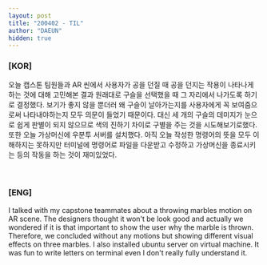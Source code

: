 ```yaml
---
layout: post
title: "200402 - TIL"
author: "DAEUN"
hidden: true
---
```


### [KOR]
오늘 캡스톤 팀원들과 AR 씬에서 사용자가 공을 던질 때 공을 던지는 작용이 나타나게 하는 것에 대해 고민해본 결과 원래대로 구슬을 선택했을 때 그 자리에서 나가도록 하기로 결정했다. 보기가 좋지 않을 뿐더러 왜 구슬이 날아가는지를 사용자에게 꼭 보여줌으로써 나타내야하는지 모두 의문이 들었기 때문이다. 대신 세 개의 구슬의 데미지가 눈으로 쉽게 판별이 되지 않으므로 색의 진하기 차이로 구별을 주는 것을 시도해보기로했다. 또한 오늘 가상머신에 우분투 서버를 설치했다. 아직 오늘 작성한 명령어의 뜻을 모두 이해하지는 못하지만 터미널에 명령어로 파일을 다운받고 수정하고 가상머신을 종료시키는 등의 작동을 하는 것이 재미있었다.
<br><br><br>
### [ENG]
I talked with my capstone teammates about a throwing marbles motion on AR scene. The designers thought it won't be look good and actually we wondered if it is that important to show the user why the marble is thrown. Therefore, we concluded without any motions but showing different visual effects on three marbles. I also installed ubuntu server on virtual machine. It was fun to write letters on terminal even I don't really fully understand it.